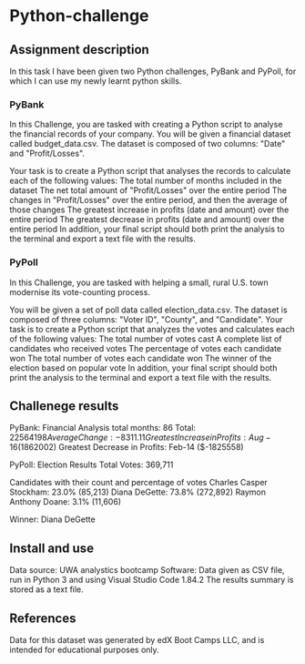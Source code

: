 # Python-challenge
## Assignment description
In this task I have been given two Python challenges, PyBank and PyPoll, for which I can use my newly learnt python skills.
### PyBank
In this Challenge, you are tasked with creating a Python script to analyse the financial records of your company. You will be given a financial dataset called budget_data.csv. The dataset is composed of two columns: "Date" and "Profit/Losses".

Your task is to create a Python script that analyses the records to calculate each of the following values:
The total number of months included in the dataset
The net total amount of "Profit/Losses" over the entire period
The changes in "Profit/Losses" over the entire period, and then the average of those changes
The greatest increase in profits (date and amount) over the entire period
The greatest decrease in profits (date and amount) over the entire period
In addition, your final script should both print the analysis to the terminal and export a text file with the results.

### PyPoll
In this Challenge, you are tasked with helping a small, rural U.S. town modernise its vote-counting process.

You will be given a set of poll data called election_data.csv. The dataset is composed of three columns: "Voter ID", "County", and "Candidate". Your task is to create a Python script that analyzes the votes and calculates each of the following values:
The total number of votes cast
A complete list of candidates who received votes
The percentage of votes each candidate won
The total number of votes each candidate won
The winner of the election based on popular vote
In addition, your final script should both print the analysis to the terminal and export a text file with the results.

## Challenege results
PyBank:
Financial Analysis
total months: 86
Total: $22564198
Average Change: -8311.11
Greatest Increase in Profits: Aug-16 ($1862002)
Greatest Decrease in Profits: Feb-14 ($-1825558)

PyPoll:
Election Results
Total Votes: 369,711

Candidates with their count and percentage of votes
Charles Casper Stockham: 23.0% (85,213)
Diana DeGette: 73.8% (272,892)
Raymon Anthony Doane: 3.1% (11,606)

Winner: Diana DeGette

## Install and use
 Data source: UWA analystics bootcamp
 Software: Data given as CSV file, run in Python 3 and using Visual Studio Code 1.84.2
The results summary is stored as a text file.
## References
Data for this dataset was generated by edX Boot Camps LLC, and is intended for educational purposes only.
 
